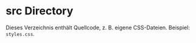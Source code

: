 # src Directory

Dieses Verzeichnis enthält Quellcode, z. B. eigene CSS-Dateien. Beispiel: `styles.css`.
